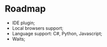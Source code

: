 # Roadmap
* IDE plugin;
* Local browsers support;
* Language support: C#, Python, Javascript;
* Waits;

